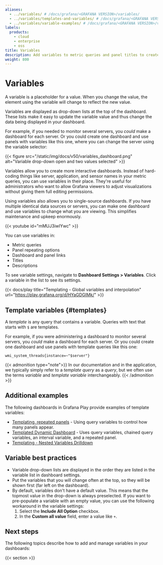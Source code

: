 ```yaml
---
aliases:
  - ../variables/ # /docs/grafana/<GRAFANA VERSION>/variables/
  - ../variables/templates-and-variables/ # /docs/grafana/<GRAFANA VERSION>/variables/templates-and-variables/
  - ../variables/variable-examples/ # /docs/grafana/<GRAFANA VERSION>/variables/variable-examples/
labels:
  products:
    - cloud
    - enterprise
    - oss
title: Variables
description: Add variables to metric queries and panel titles to create interactive and dynamic dashboards
weight: 800
---
```


# Variables

A variable is a placeholder for a value.
When you change the value, the element using the variable will change to reflect the new value.

Variables are displayed as drop-down lists at the top of the dashboard.
These lists make it easy to update the variable value and thus change the data being displayed in your dashboard.

For example, if you needed to monitor several servers, you _could_ make a dashboard for each server.
Or you could create one dashboard and use panels with variables like this one, where you can change the server using the variable selector:

{{< figure src="/static/img/docs/v50/variables_dashboard.png" alt="Variable drop-down open and two values selected" >}}

Variables allow you to create more interactive dashboards.
Instead of hard-coding things like server, application, and sensor names in your metric queries, you can use variables in their place.
They're useful for administrators who want to allow Grafana viewers to adjust visualizations without giving them full editing permissions.

Using variables also allows you to single-source dashboards.
If you have multiple identical data sources or servers, you can make one dashboard and use variables to change what you are viewing.
This simplifies maintenance and upkeep enormously.

{{< youtube id="mMUJ3iwIYwc" >}}

You can use variables in:

- Metric queries
- Panel repeating options
- Dashboard and panel links
- Titles
- Descriptions

To see variable settings, navigate to **Dashboard Settings > Variables**.
Click a variable in the list to see its settings.

{{< docs/play title="Templating - Global variables and interpolation" url="https://play.grafana.org/d/HYaGDGIMk/" >}}

## Template variables {#templates}

A _template_ is any query that contains a variable.
Queries with text that starts with `$` are templates.

For example, if you were administering a dashboard to monitor several servers, you _could_ make a dashboard for each server.
Or you could create one dashboard and use panels with template queries like this one:

```
wmi_system_threads{instance=~"$server"}
```

{{< admonition type="note">}}
In our documentation and in the application, we typically simply refer to a _template query_ as a _query_, but we often use the terms _variable_ and _template variable_ interchangeably.
{{< /admonition >}}

## Additional examples

The following dashboards in Grafana Play provide examples of template variables:

- [Templating, repeated panels](https://play.grafana.org/d/000000025/) - Using query variables to control how many panels appear.
- [Templated Dynamic Dashboard](https://play.grafana.org/d/000000056/) - Uses query variables, chained query variables, an interval variable, and a repeated panel.
- [Templating - Nested Variables Drilldown](https://play.grafana.org/d/testdata-nested-variables-drilldown/)

## Variable best practices

- Variable drop-down lists are displayed in the order they are listed in the variable list in dashboard settings.
- Put the variables that you will change often at the top, so they will be shown first (far left on the dashboard).
- By default, variables don't have a default value. This means that the topmost value in the drop-down is always preselected. If you want to pre-populate a variable with an empty value, you can use the following workaround in the variable settings:
  1. Select the **Include All Option** checkbox.
  2. In the **Custom all value** field, enter a value like `+`.

## Next steps

The following topics describe how to add and manage variables in your dashboards:

{{< section >}}
